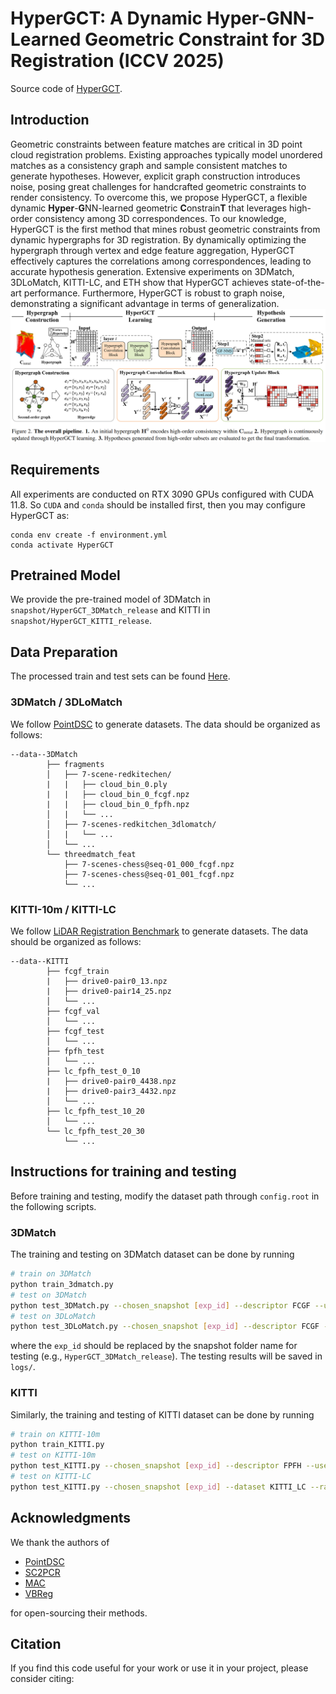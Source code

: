 # HyperGCT: A Dynamic Hyper-GNN-Learned Geometric Constraint for 3D Registration (ICCV 2025)
Source code of [HyperGCT](https://arxiv.org/abs/2503.02195). 

## Introduction
Geometric constraints between feature matches are critical in 3D point cloud registration problems. Existing approaches typically model unordered matches as a consistency graph and sample consistent matches to generate hypotheses. However, explicit graph construction introduces noise, posing great challenges for handcrafted geometric constraints to render consistency. To overcome this, we propose HyperGCT, a flexible dynamic **Hyper**-**G**NN-learned geometric **C**onstrain**T** that leverages high-order consistency among 3D correspondences. To our knowledge, HyperGCT is the first method that mines robust geometric constraints from dynamic hypergraphs for 3D registration. By dynamically optimizing the hypergraph through vertex and edge feature aggregation, HyperGCT effectively captures the correlations among correspondences, leading to accurate hypothesis generation. Extensive experiments on 3DMatch, 3DLoMatch, KITTI-LC, and ETH show that HyperGCT achieves state-of-the-art performance. Furthermore, HyperGCT is robust to graph noise, demonstrating a significant advantage in terms of generalization.
![](figures/pipeline.png)

## Requirements
All experiments are conducted on RTX 3090 GPUs configured with CUDA 11.8. So ``CUDA`` and ``conda`` should be installed first, then you may configure HyperGCT as:
```
conda env create -f environment.yml
conda activate HyperGCT
```
## Pretrained Model

We provide the pre-trained model of 3DMatch in `snapshot/HyperGCT_3DMatch_release` and KITTI in `snapshot/HyperGCT_KITTI_release`.

## Data Preparation
The processed train and test sets can be found [Here](https://pan.baidu.com/s/1syXjIaYg6DYb649i9RBmNA?pwd=6666).
### 3DMatch / 3DLoMatch
We follow [PointDSC](https://github.com/XuyangBai/PointDSC) to generate datasets. The data should be organized as follows:

```
--data--3DMatch                
        ├── fragments                 
        │   ├── 7-scene-redkitechen/
        |   |   ├── cloud_bin_0.ply
        |   |   ├── cloud_bin_0_fcgf.npz
        |   |   ├── cloud_bin_0_fpfh.npz
        │   |   └── ...      
        │   ├── 7-scenes-redkitchen_3dlomatch/
        │   |   └── ...        
        │   └── ...                
        └── threedmatch_feat              
            ├── 7-scenes-chess@seq-01_000_fcgf.npz
            ├── 7-scenes-chess@seq-01_001_fcgf.npz
            └── ...                               
```
### KITTI-10m / KITTI-LC
We follow [LiDAR Registration Benchmark](https://github.com/HKUST-Aerial-Robotics/LiDAR-Registration-Benchmark) to generate datasets. The data should be organized as follows:

```
--data--KITTI                
        ├── fcgf_train
        |   ├── drive0-pair0_13.npz
        |   ├── drive0-pair14_25.npz
        │   └── ...  
        ├── fcgf_val
        │   └── ...  
        ├── fcgf_test
        │   └── ...  
        ├── fpfh_test
        │   └── ...  
        ├── lc_fpfh_test_0_10
        |   ├── drive0-pair0_4438.npz
        |   ├── drive0-pair3_4432.npz
        │   └── ...  
        ├── lc_fpfh_test_10_20
        │   └── ...  
        └── lc_fpfh_test_20_30
            └── ...  
```

## Instructions for training and testing
Before training and testing, modify the dataset path through ``config.root`` in the following scripts.
### 3DMatch

The training and testing on 3DMatch dataset can be done by running
```bash
# train on 3DMatch
python train_3dmatch.py
# test on 3DMatch
python test_3DMatch.py --chosen_snapshot [exp_id] --descriptor FCGF --use_icp False
# test on 3DLoMatch
python test_3DLoMatch.py --chosen_snapshot [exp_id] --descriptor FCGF --use_icp False
```
where the `exp_id` should be replaced by the snapshot folder name for testing (e.g., `HyperGCT_3DMatch_release`).  The testing results will be saved in `logs/`. 

### KITTI

Similarly, the training and testing of KITTI dataset can be done by running
```bash
# train on KITTI-10m
python train_KITTI.py
# test on KITTI-10m
python test_KITTI.py --chosen_snapshot [exp_id] --descriptor FPFH --use_icp False
# test on KITTI-LC
python test_KITTI.py --chosen_snapshot [exp_id] --dataset KITTI_LC --range 0_10 --use_icp False
```

## Acknowledgments
We thank the authors of 
- [PointDSC](https://github.com/XuyangBai/PointDSC)
- [SC2PCR](https://github.com/ZhiChen902/SC2-PCR)
- [MAC](https://github.com/zhangxy0517/3D-Registration-with-Maximal-Cliques)
- [VBReg](https://github.com/Jiang-HB/VBReg)

for open-sourcing their methods.

## Citation
If you find this code useful for your work or use it in your project, please consider citing:

```shell

```
